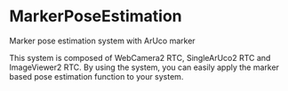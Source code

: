 # MarkerPoseEstimation
Marker pose estimation system with ArUco marker

This system is composed of WebCamera2 RTC, SingleArUco2 RTC and ImageViewer2 RTC.
By using the system, you can easily apply the marker based pose estimation function to your system.
